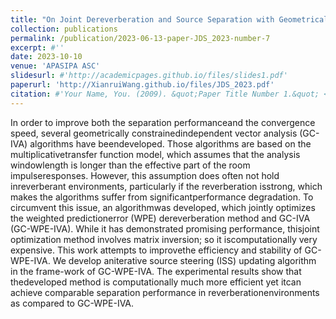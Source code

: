 ```yaml
---
title: "On Joint Dereverberation and Source Separation with Geometrical Constraints and Iterative Source Steering"
collection: publications
permalink: /publication/2023-06-13-paper-JDS_2023-number-7
excerpt: #''
date: 2023-10-10
venue: 'APASIPA ASC'
slidesurl: #'http://academicpages.github.io/files/slides1.pdf'
paperurl: 'http://XianruiWang.github.io/files/JDS_2023.pdf'
citation: #'Your Name, You. (2009). &quot;Paper Title Number 1.&quot; <i>Journal 1</i>. 1(1).'
---
```


In order to improve both the separation performanceand the convergence speed, several geometrically constrainedindependent vector analysis (GC-IVA) algorithms have beendeveloped. Those algorithms are based on the multiplicativetransfer function model, which assumes that the analysis windowlength is longer than the effective part of the room impulseresponses. However, this assumption does often not hold inreverberant environments, particularly if the reverberation isstrong, which makes the algorithms suffer from significantperformance degradation. To circumvent this issue, an algorithmwas developed, which jointly optimizes the weighted predictionerror (WPE) dereverberation method and GC-IVA (GC-WPE-IVA). While it has demonstrated promising performance, thisjoint optimization method involves matrix inversion; so it iscomputationally very expensive. This work attempts to improvethe efficiency and stability of GC-WPE-IVA. We develop aniterative source steering (ISS) updating algorithm in the frame-work of GC-WPE-IVA. The experimental results show that thedeveloped method is computationally much more efficient yet itcan achieve comparable separation performance in reverberationenvironments as compared to GC-WPE-IVA.